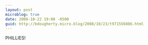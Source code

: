 ```yaml
---
layout: post
microblog: true
date: 2008-10-22 19:00 -0500
guid: http://bdougherty.micro.blog/2008/10/23/t971556086.html
---
```

PHILLIES!
